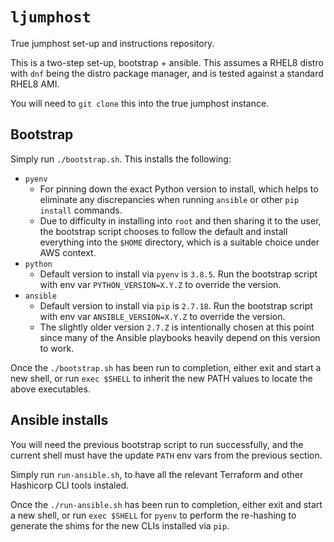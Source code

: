 # `ljumphost`

True jumphost set-up and instructions repository.

This is a two-step set-up, bootstrap + ansible. This assumes a RHEL8 distro with
`dnf` being the distro package manager, and is tested against a standard RHEL8
AMI.

You will need to `git clone` this into the true jumphost instance.

## Bootstrap

Simply run `./bootstrap.sh`. This installs the following:

- `pyenv`
  - For pinning down the exact Python version to install, which helps to
    eliminate any discrepancies when running `ansible` or other `pip install`
    commands.
  - Due to difficulty in installing into `root` and then sharing it
    to the user, the bootstrap script chooses to follow the default and install
    everything into the `$HOME` directory, which is a suitable choice under
    AWS context.
- `python`
  - Default version to install via `pyenv` is `3.8.5`. Run the bootstrap script
    with env var `PYTHON_VERSION=X.Y.Z` to override the version.
- `ansible`
  - Default version to install via `pip` is `2.7.18`. Run the bootstrap script
    with env var `ANSIBLE_VERSION=X.Y.Z` to override the version.
  - The slightly older version `2.7.Z` is intentionally chosen at this point
    since many of the Ansible playbooks heavily depend on this version to work.

Once the `./bootstrap.sh` has been run to completion, either exit and start a
new shell, or run `exec $SHELL` to inherit the new PATH values to locate the
above executables.

## Ansible installs

You will need the previous bootstrap script to run successfully, and the current
shell must have the update `PATH` env vars from the previous section.

Simply run `run-ansible.sh`, to have all the relevant Terraform and other
Hashicorp CLI tools instaled.

Once the `./run-ansible.sh` has been run to completion, either exit and start a
new shell, or run `exec $SHELL` for `pyenv` to perform the re-hashing to
generate the shims for the new CLIs installed via `pip`.
